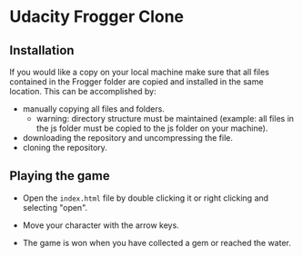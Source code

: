# Udacity Frogger Clone

## Installation

If you would like a copy on your local machine make sure that all files contained in the Frogger folder are copied and installed in the same location.
This can be accomplished by:
* manually copying all files and folders.
    - warning: directory structure must be maintained (example: all files in the js folder must be copied to the js folder on your machine). 
* downloading the repository and uncompressing the file.
* cloning the repository. 

## Playing the game

* Open the `index.html` file by double clicking it or right clicking and selecting "open".

* Move your character with the arrow keys.

* The game is won when you have collected a gem or reached the water.
